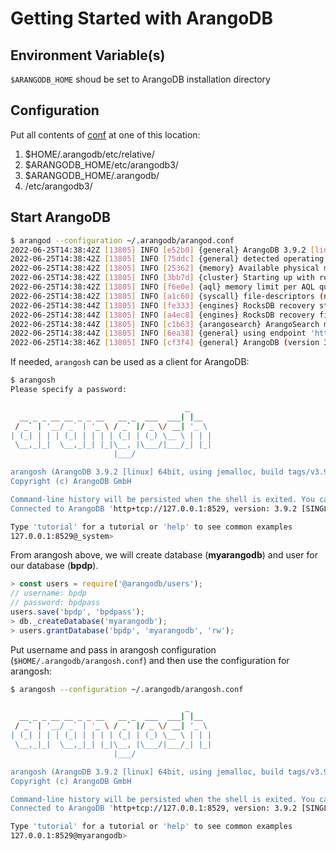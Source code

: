 # Getting Started with ArangoDB

## Environment Variable(s)

`$ARANGODB_HOME` shoud be set to ArangoDB installation directory

## Configuration

Put all contents of [conf](conf/) at one of this location:

1.  $HOME/.arangodb/etc/relative/
2.  $ARANGODB_HOME/etc/arangodb3/
3.  $ARANGODB_HOME/.arangodb/
4.  /etc/arangodb3/

## Start ArangoDB

```bash
$ arangod --configuration ~/.arangodb/arangod.conf
2022-06-25T14:38:42Z [13805] INFO [e52b0] {general} ArangoDB 3.9.2 [linux] 64bit, using jemalloc, build tags/v3.9.2-0-g8bf70c5f5b6, VPack 0.1.35, RocksDB 6.27.0, ICU 64.2, V8 7.9.317, OpenSSL 1.1.1o  3 May 2022
2022-06-25T14:38:42Z [13805] INFO [75ddc] {general} detected operating system: Linux version 5.18.0-2-amd64 (debian-kernel@lists.debian.org) (gcc-11 (Debian 11.3.0-3) 11.3.0, GNU ld (GNU Binutils for Debian) 2.38.50.20220615) #1 SMP PREEMPT_DYNAMIC Debian 5.18.5-1 (2022-06-16)
2022-06-25T14:38:42Z [13805] INFO [25362] {memory} Available physical memory: 8087801856 bytes, available cores: 8
2022-06-25T14:38:42Z [13805] INFO [3bb7d] {cluster} Starting up with role SINGLE
2022-06-25T14:38:42Z [13805] INFO [f6e0e] {aql} memory limit per AQL query automatically set to 4852681113 bytes. to modify this value, please adjust the startup option `--query.memory-limit`
2022-06-25T14:38:42Z [13805] INFO [a1c60] {syscall} file-descriptors (nofiles) hard limit is 1048576, soft limit is 1048576
2022-06-25T14:38:44Z [13805] INFO [fe333] {engines} RocksDB recovery starting, scanning WAL starting from sequence number 1990, latest sequence number: 2070
2022-06-25T14:38:44Z [13805] INFO [a4ec8] {engines} RocksDB recovery finished, WAL entries scanned: 81, recovery start sequence number: 1990, latest WAL sequence number: 2070, max tick value found in WAL: 609, last HLC value found in WAL: 0
2022-06-25T14:38:44Z [13805] INFO [c1b63] {arangosearch} ArangoSearch maintenance: [1..1] commit thread(s), [1..1] consolidation thread(s)
2022-06-25T14:38:44Z [13805] INFO [6ea38] {general} using endpoint 'http+tcp://127.0.0.1:8529' for non-encrypted requests
2022-06-25T14:38:46Z [13805] INFO [cf3f4] {general} ArangoDB (version 3.9.2 [linux]) is ready for business. Have fun!
```

If needed, `arangosh` can be used as a client for ArangoDB:

```bash
$ arangosh
Please specify a password: 

                                       _     
  __ _ _ __ __ _ _ __   __ _  ___  ___| |__  
 / _` | '__/ _` | '_ \ / _` |/ _ \/ __| '_ \ 
| (_| | | | (_| | | | | (_| | (_) \__ \ | | |
 \__,_|_|  \__,_|_| |_|\__, |\___/|___/_| |_|
                       |___/                 

arangosh (ArangoDB 3.9.2 [linux] 64bit, using jemalloc, build tags/v3.9.2-0-g8bf70c5f5b6, VPack 0.1.35, RocksDB 6.27.0, ICU 64.2, V8 7.9.317, OpenSSL 1.1.1o  3 May 2022)
Copyright (c) ArangoDB GmbH

Command-line history will be persisted when the shell is exited. You can use `--console.history false` to turn this off
Connected to ArangoDB 'http+tcp://127.0.0.1:8529, version: 3.9.2 [SINGLE, server], database: '_system', username: 'root'

Type 'tutorial' for a tutorial or 'help' to see common examples
127.0.0.1:8529@_system> 
```

From arangosh above, we will create database (**myarangodb**) and user for our database (**bpdp**). 

```js
> const users = require('@arangodb/users');
// username: bpdp
// password: bpdpass
users.save('bpdp', 'bpdpass');
> db._createDatabase('myarangodb');
> users.grantDatabase('bpdp', 'myarangodb', 'rw');
````

Put username and pass in arangosh configuration (`$HOME/.arangodb/arangosh.conf`) and then use the configuration for arangosh:

```bash
$ arangosh --configuration ~/.arangodb/arangosh.conf

                                       _
  __ _ _ __ __ _ _ __   __ _  ___  ___| |__
 / _` | '__/ _` | '_ \ / _` |/ _ \/ __| '_ \
| (_| | | | (_| | | | | (_| | (_) \__ \ | | |
 \__,_|_|  \__,_|_| |_|\__, |\___/|___/_| |_|
                       |___/

arangosh (ArangoDB 3.9.2 [linux] 64bit, using jemalloc, build tags/v3.9.2-0-g8bf70c5f5b6, VPack 0.1.35, RocksDB 6.27.0, ICU 64.2, V8 7.9.317, OpenSSL 1.1.1o  3 May 2022)
Copyright (c) ArangoDB GmbH

Command-line history will be persisted when the shell is exited. You can use `--console.history false` to turn this off
Connected to ArangoDB 'http+tcp://127.0.0.1:8529, version: 3.9.2 [SINGLE, server], database: 'myarangodb', username: 'bpdp'

Type 'tutorial' for a tutorial or 'help' to see common examples
127.0.0.1:8529@myarangodb>
```
